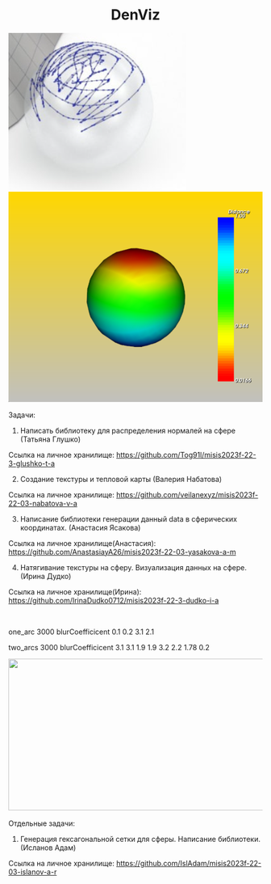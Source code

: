 <h1 align="center">DenViz</a></h1>

![Изначальная картинка](https://github.com/veilanexyz/pictures/blob/main/denviz.png)
![Тепловая карта пример](https://github.com/veilanexyz/pictures/blob/main/teplo.png)


Задачи:

1. Написать библиотеку для распределения нормалей на сфере (Татьяна Глушко)

Ссылка на личное хранилище: https://github.com/Tog91l/misis2023f-22-3-glushko-t-a

2. Создание текстуры и тепловой карты (Валерия Набатова)

Ссылка на личное хранилище: https://github.com/veilanexyz/misis2023f-22-03-nabatova-v-a

3. Написание библиотеки генерации данный data в сферических координатах. (Анастасия Ясакова)

Ссылка на личное хранилище(Анастасия): https://github.com/AnastasiayA26/misis2023f-22-03-yasakova-a-m

4. Натягивание текстуры на сферу. Визуализация данных на сфере. (Ирина Дудко)

Ссылка на личное хранилище(Ирина): https://github.com/IrinaDudko0712/misis2023f-22-3-dudko-i-a

  <br>


one_arc 3000 blurCoefficicent 0.1 0.2 3.1 2.1

two_arcs 3000 blurCoefficicent 3.1 3.1 1.9 1.9 3.2 2.2 1.78 0.2 

</p>


<p align="center">
  <img src="https://github.com/AnastasiayA26/1-year-univercity-c-/blob/main/11.png" width="600" height="300">


Отдельные задачи:
1. Генерация гексагональной сетки для сферы. Написание библиотеки.(Исланов Адам)

Ссылка на личное хранилище: https://github.com/IslAdam/misis2023f-22-03-islanov-a-r
